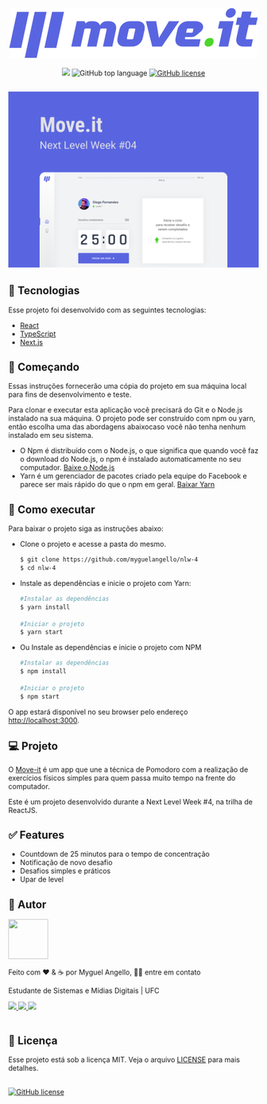 <div align="center">
  <a href="https://move-next-delta.vercel.app/"><img title="Move.it" src="public/logo-full.svg" /></a>
</div>
<br />
<div align="center">
  <img src="https://img.shields.io/static/v1?label=NLW&message=4&color=4953B8&style=flat" />
  <img alt="GitHub top language" src="https://img.shields.io/github/languages/top/myguelangello/nlw-4?color=4953B8" />
  <a href="https://github.com/myguelangello/nlw-4/blob/main/LICENSE">
    <img alt="GitHub license" src="https://img.shields.io/github/license/myguelangello/nlw-4?color=4953B8" />
  </a>
</div>
<div align="center">
  <h2>
    <img alt="Move-it" title="move.it" src="public/Capa.png" />
  </h2>
</div>

<div>
  <h2>🧪 Tecnologias</h2>
  <div>
    <p>Esse projeto foi desenvolvido com as seguintes tecnologias:</p>
    <ul>
      <li><a href="https://pt-br.reactjs.org/">React</a></li>
      <li><a href="https://www.typescriptlang.org/">TypeScript</a></li>
      <li><a href="https://nextjs.org/docs/getting-started">Next.js</a></li>
    </ul>
  </div>
</div>

<div>
  <h2>🚧 Começando</h2>
  <div>
    <p>Essas instruções fornecerão uma cópia do projeto em sua máquina local para fins de desenvolvimento e teste.</p>
    <p>
      Para clonar e executar esta aplicação você precisará do Git e o Node.js instalado na sua máquina. O projeto pode ser construído com npm ou yarn, então escolha uma das abordagens abaixocaso você  não tenha nenhum instalado em seu sistema.
    </p>
    <ul>
      <li>
        O Npm é distribuído com o Node.js, o que significa que quando você faz o download do Node.js, o npm é instalado automaticamente no seu computador. 
        <a href="https://nodejs.org/en/download/">Baixe o Node.js</a>
      </li>
      <li>
        Yarn é um gerenciador de pacotes criado pela equipe do Facebook e parece ser mais rápido do que o npm em geral. 
        <a href="https://classic.yarnpkg.com/en/docs/install/#windows-stable">Baixar Yarn</a>
      </li>
    </ul>
  </div>
</div>

<div>
  <h2>🚀 Como executar</h2>
  <p>Para baixar o projeto siga as instruções abaixo:</p> 
  <ul>
    <li>Clone o projeto e acesse a pasta do mesmo.</li>
    
  ```bash
  $ git clone https://github.com/myguelangello/nlw-4
  $ cd nlw-4
  ```
  </ul>
  <ul>
    <li>
      Instale as dependências e inicie o projeto com Yarn:
    </li>
    
  ```bash
  #Instalar as dependências
  $ yarn install
  
  #Iniciar o projeto
  $ yarn start
  ```
   </ul>
   <ul>
     <li>
       Ou Instale as dependências e inicie o projeto com NPM
     </li>
     
  ```bash
  #Instalar as dependências
  $ npm install
  
  #Iniciar o projeto
  $ npm start
  ```
  </ul>
  <p>O app estará disponível no seu browser pelo endereço <a href="http://localhost:3000">http://localhost:3000</a>.</p>
</div>


<div>
  <h2>💻 Projeto</h2>
  <div>
    <p> 
      O <a href="https://move-next-delta.vercel.app/">Move-it</a> 
      é um app que une a técnica de Pomodoro com a realização de exercícios físicos simples para quem passa muito tempo na frente do computador.
    </p>
    <p>
      Este é um projeto desenvolvido durante a Next Level Week #4, na trilha de ReactJS.
    </p>
  </div>
</div>

<div>
  <h2>✅ Features</h2>
  <div>
    <ul>
      <li>Countdown de 25 minutos para o tempo de concentração</li>
      <li>Notificação de novo desafio</li>
      <li>Desafios simples e práticos</li>
      <li>Upar de level</li>
    </ul>
  </div>
</div>

<div>
  <h2>📌 Autor</h2>
  <div>
    <img src="https://github.com/myguelangello.png" width="80" height="80" />
    <p>Feito com ❤️ & ☕ por Myguel Angello,  👋🏽 entre em contato</p>
    <p>Estudante de Sistemas e Mídias Digitais | UFC</p>
    <a href="https://www.linkedin.com/in/myguelangello/">
      <img src="https://img.shields.io/static/v1?label=&message=myguelangello&color=0A66C2&labelColor=0A66C2&logo=linkedin&style=flat-square" />
    </a>
    <a href="https://www.instagram.com/_myguel/">
      <img src="https://img.shields.io/static/v1?label=&message=_myguel&color=E4405F&labelColor=E4405F&logo=instagram&logoColor=ffffff&style=flat-square" />
    </a>
      <img src="https://img.shields.io/static/v1?label=&message=myguelangello@alu.ufc.br&color=EA4335&labelColor=EA4335&logo=gmail&logoColor=ffffff&style=flat-square" />
  </div>
</div>
 <div>
  <br />
  <h2>📃 Licença</h2>
  <div>
    <p>
      Esse projeto está sob a licença MIT. Veja o arquivo <a href="https://github.com/myguelangello/nlw-4/blob/main/LICENSE">LICENSE</a> para mais detalhes.
    </p>
    <br />
    <a href="https://github.com/myguelangello/nlw-4/blob/main/LICENSE">
      <img alt="GitHub license" src="https://img.shields.io/github/license/myguelangello/nlw-4?color=835AFD&label=License&style=for-the-badge">
    </a>
  </div>
</div>
